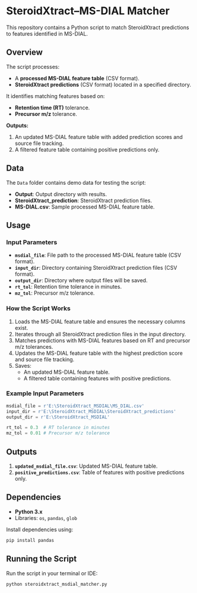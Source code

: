 # SteroidXtract&ndash;MS-DIAL Matcher

This repository contains a Python script to match SteroidXtract predictions to features identified in MS-DIAL.

## Overview
The script processes:
- A **processed MS-DIAL feature table** (CSV format).
- **SteroidXtract predictions** (CSV format) located in a specified directory.

It identifies matching features based on:
- **Retention time (RT)** tolerance.
- **Precursor m/z** tolerance.

**Outputs:**
1. An updated MS-DIAL feature table with added prediction scores and source file tracking.
2. A filtered feature table containing positive predictions only.

## Data

The `Data` folder contains demo data for testing the script:
- **Output**: Output directory with results.
- **SteroidXtract_prediction**: SteroidXtract prediction files.
- **MS-DIAL.csv**: Sample processed MS-DIAL feature table.

## Usage
### Input Parameters
- **`msdial_file`**: File path to the processed MS-DIAL feature table (CSV format).
- **`input_dir`**: Directory containing SteroidXtract prediction files (CSV format).
- **`output_dir`**: Directory where output files will be saved.
- **`rt_tol`**: Retention time tolerance in minutes.
- **`mz_tol`**: Precursor m/z tolerance.

### How the Script Works
1. Loads the MS-DIAL feature table and ensures the necessary columns exist.
2. Iterates through all SteroidXtract prediction files in the input directory.
3. Matches predictions with MS-DIAL features based on RT and precursor m/z tolerances.
4. Updates the MS-DIAL feature table with the highest prediction score and source file tracking.
5. Saves:
   - An updated MS-DIAL feature table.
   - A filtered table containing features with positive predictions.

### Example Input Parameters
```python
msdial_file = r'E:\SteroidXtract_MSDIAL\MS_DIAL.csv'
input_dir = r'E:\SteroidXtract_MSDIAL\SteroidXtract_predictions'
output_dir = r'E:\SteroidXtract_MSDIAL'

rt_tol = 0.3  # RT tolerance in minutes
mz_tol = 0.01 # Precursor m/z tolerance
```

## Outputs
1. **`updated_msdial_file.csv`**: Updated MS-DIAL feature table.
2. **`positive_predictions.csv`**: Table of features with positive predictions only.

## Dependencies
- **Python 3.x**
- Libraries: `os`, `pandas`, `glob`

Install dependencies using:
```bash
pip install pandas
```

## Running the Script
Run the script in your terminal or IDE:
```bash
python steroidxtract_msdial_matcher.py
```
